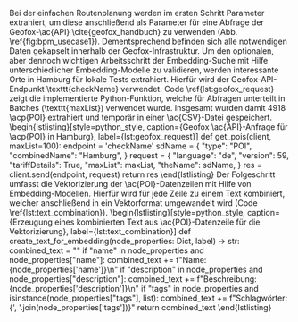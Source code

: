 

Bei der einfachen Routenplanung werden im ersten Schritt Parameter extrahiert, um diese anschließend als Parameter für eine Abfrage der Geofox-\ac{API} \cite{geofox_handbuch} zu verwenden (Abb. \ref{fig:bpm_usecase1}). Dementsprechend befinden sich alle notwendigen Daten gekapselt innerhalb der Geofox-Infrastruktur. Um den optionalen, aber dennoch wichtigen Arbeitsschritt der Embedding-Suche mit Hilfe unterschiedlicher Embedding-Modelle zu validieren, werden interessante Orte in Hamburg für lokale Tests extrahiert. Hierfür wird der Geofox-API-Endpunkt \texttt{checkName} verwendet. Code \ref{lst:geofox_request} zeigt die implementierte Python-Funktion, welche für Abfragen unterteilt in Batches (\texttt{maxList}) verwendet wurde. Insgesamt wurden damit 4918 \acp{POI} extrahiert und temporär in einer \ac{CSV}-Datei gespeichert.
\begin{lstlisting}[style=python_style, caption={Geofox \ac{API}-Anfrage für \acp{POI} in Hamburg}, label={lst:geofox_request}]
def get_pois(client, maxList=100):
    endpoint = 'checkName'
    sdName = {
        "type": "POI",
        "combinedName": "Hamburg",
    }
    request = {
        "language": "de",
        "version": 59,
        "tariffDetails": True,
        "maxList": maxList,
        "theName": sdName,
    }
    res = client.send(endpoint, request)
    return res
\end{lstlisting}
Der Folgeschritt umfasst die Vektorizierung der \ac{POI}-Datenzeilen mit Hilfe von Embedding-Modellen. Hierfür wird für jede Zeile zu einem Text kombiniert, welcher anschließend in ein Vektorformat umgewandelt wird (Code \ref{lst:text_combination}). 
\begin{lstlisting}[style=python_style, caption={Erzeugung eines kombinierten Text aus \ac{POI}-Datenzeile für die Vektorizierung}, label={lst:text_combination}]
def create_text_for_embedding(node_properties: Dict, label) -> str:
    combined_text = ""
    if "name" in node_properties and node_properties["name"]:
        combined_text += f"Name: {node_properties['name']}\n"
    if "description" in node_properties and node_properties["description"]:
        combined_text += f"Beschreibung: {node_properties['description']}\n"
    if "tags" in node_properties and isinstance(node_properties["tags"], list):
        combined_text += f"Schlagwörter: {', '.join(node_properties['tags'])}"
    return combined_text
\end{lstlisting}


